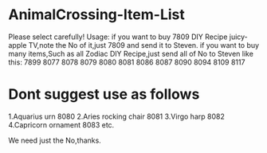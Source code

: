 # AnimalCrossing-Item-List
Please select carefully!
Usage:
if you want to buy 7809 DIY Recipe juicy-apple TV,note the No of it,just 7809 and send it to Steven.
if you want to buy many items,Such as all Zodiac DIY Recipe,just send all of No to Steven like this:
7899
8077
8078
8079
8080
8081
8086
8087
8090
8094
8109
8117

# Dont suggest use as follows
1.Aquarius urn 8080
2.Aries rocking chair 8081
3.Virgo harp 8082
4.Capricorn ornament 8083
etc.

We need just the No,thanks.
